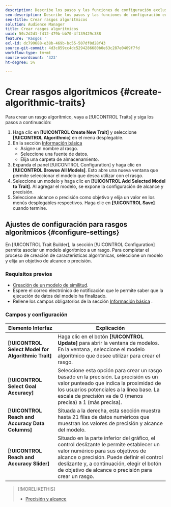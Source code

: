 ```yaml
---
description: Describe los pasos y las funciones de configuración exclusivos del proceso de creación de características algorítmicas.
seo-description: Describe los pasos y las funciones de configuración exclusivos del proceso de creación de características algorítmicas.
seo-title: Crear rasgos algorítmicos
solution: Audience Manager
title: Crear rasgos algorítmicos
uuid: 50c2d2d1-f412-479b-bb70-4f139429c388
feature: 'Rasgos '
exl-id: dc799688-e38b-469b-bc55-507df0d28f43
source-git-commit: 4d3c859cc4dc5294286680b0e63c287e0409f7fd
workflow-type: tm+mt
source-wordcount: '323'
ht-degree: 5%

---
```


# Crear rasgos algorítmicos {#create-algorithmic-traits}

<!-- t_algo_trait_build.xml -->

Para crear un rasgo algorítmico, vaya a [!UICONTROL Traits] y siga los pasos a continuación:

1. Haga clic en **[!UICONTROL Create New Trait]** y seleccione **[!UICONTROL Algorithmic]** en el menú desplegable.
1. En la sección [Información básica](../../features/traits/create-onboarded-rule-based-traits.md)
   * Asigne un nombre al rasgo.
   * Seleccione una fuente de datos.
   * Elija una carpeta de almacenamiento.
1. Expanda el panel [!UICONTROL Configuration] y haga clic en **[!UICONTROL Browse All Models]**.
Esto abre una nueva ventana que permite seleccionar el modelo que desea utilizar con el rasgo.
1. Seleccione un modelo y haga clic en **[!UICONTROL Add Selected Model to Trait]**.
Al agregar el modelo, se expone la configuración de alcance y precisión.
1. Seleccione alcance o precisión como objetivo y elija un valor en los menús desplegables respectivos. Haga clic en **[!UICONTROL Save]** cuando termine.

## Ajustes de configuración para rasgos algorítmicos {#configure-settings}

En [!UICONTROL Trait Builder], la sección [!UICONTROL Configuration] permite asociar un modelo algorítmico a un rasgo. Para completar el proceso de creación de características algorítmicas, seleccione un modelo y elija un objetivo de alcance o precisión.

### Requisitos previos

<!-- r_algo_trait_config_section.xml -->

* [Creación de un modelo de similitud](../../features/algorithmic-models/create-model.md).
* Espere el correo electrónico de notificación que le permite saber que la ejecución de datos del modelo ha finalizado.
* Rellene los campos obligatorios de la sección [Información básica](../../features/traits/create-onboarded-rule-based-traits.md) .

### Campos y configuración

| Elemento Interfaz | Explicación |
|---|---|
| **[!UICONTROL Select Model for Algorithmic Trait]** | Haga clic en el botón **[!UICONTROL Update]** para abrir la ventana de modelos. En la ventana , seleccione el modelo algorítmico que desee utilizar para crear el rasgo. |
| **[!UICONTROL Select Goal Accuracy]** | Seleccione esta opción para crear un rasgo basado en la precisión. La precisión es un valor punteado que indica la proximidad de los usuarios potenciales a la línea base. La escala de precisión va de 0 (menos precisa) a 1 (más precisa). |
| **[!UICONTROL Reach and Accuracy Data Columns]** | Situada a la derecha, esta sección muestra hasta 21 filas de datos numéricos que muestran los valores de precisión y alcance del modelo. |
| **[!UICONTROL Reach and Accuracy Slider]** | Situado en la parte inferior del gráfico, el control deslizante le permite establecer un valor numérico para sus objetivos de alcance o precisión. Puede definir el control deslizante y, a continuación, elegir el botón de objetivo de alcance o precisión para crear un rasgo. |

>[!MORELIKETHIS]
>
>* [Precisión y alcance](../../features/traits/trait-accuracy-reach.md)

